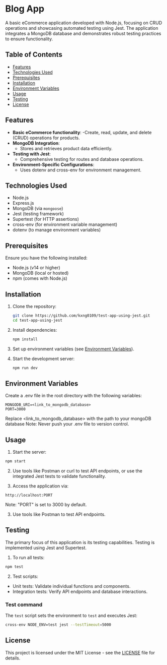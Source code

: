 # Blog App

A basic eCommerce application developed with Node.js, focusing on CRUD operations and showcasing automated testing using Jest. The application integrates a MongoDB database and demonstrates robust testing practices to ensure functionality.

## Table of Contents

- <a href="#features">Features</a>
- <a href="#technologies-used">Technologies Used</a>
- <a href="#prerequisites">Prerequisites</a>
- <a href="#installation">Installation</a>
- <a href="#environment-variables">Environment Variables</a>
- <a href="#usage">Usage</a>
- <a href="#testing">Testing</a>
- <a href="#license">License</a>

## Features

- **Basic eCommerce functionality**:
	-Create, read, update, and delete (CRUD) operations for products.
- **MongoDB Integration**:
	- Stores and retrieves product data efficiently.
- **Testing with Jest**:
	- Comprehensive testing for routes and database operations.
- **Environment-Specific Configurations**:
	- Uses dotenv and cross-env for environment management.

## Technologies Used

- Node.js
- Express.js
- MongoDB (via ```mongoose```)
- Jest (testing framework)
- Supertest (for HTTP assertions)
- cross-env (for environment variable management)
- dotenv (to manage environment variables)

## Prerequisites

Ensure you have the following installed:
- Node.js (v14 or higher)
- MongoDB (local or hosted)
- npm (comes with Node.js)

## Installation

1. Clone the repository:
	```bash
	git clone https://github.com/kxng0109/test-app-using-jest.git
	cd test-app-using-jest
	```

2. Install dependencies:
	```bash
	npm install
	```

3. Set up environment variables (see <a href="#environment-variables">Environment Variables</a>).

4. Start the development server:
	```bash
	npm run dev
	```

## Environment Variables

Create a .env file in the root directory with the following variables:
```plaintext
MONGODB_URI=<link_to_mongodb_database>
PORT=3000
```
Replace <link_to_mongodb_database> with the path to your mongoDB database
Note: Never push your .env file to version control.

## Usage

1. Start the server:
```bash
npm start
```

2. Use tools like Postman or curl to test API endpoints, or use the integrated Jest tests to validate functionality.

3. Access the application via:
```plaintext
http://localhost:PORT
```
Note: "PORT" is set to 3000 by default.

3. Use tools like Postman to test API endpoints.

## Testing

The primary focus of this application is its testing capabilities. Testing is implemented using Jest and Supertest.

1. To run all tests:
```bash
npm test
```

2. Test scripts:
- Unit tests: Validate individual functions and components.
- Integration tests: Verify API endpoints and database interactions.

### Test command
The ```test``` script sets the environment to ```test``` and executes Jest:
```bash
cross-env NODE_ENV=test jest --testTimeout=5000
```

## License
This project is licensed under the MIT License - see the <a href="/LICENSE">LICENSE</a> file for details.

